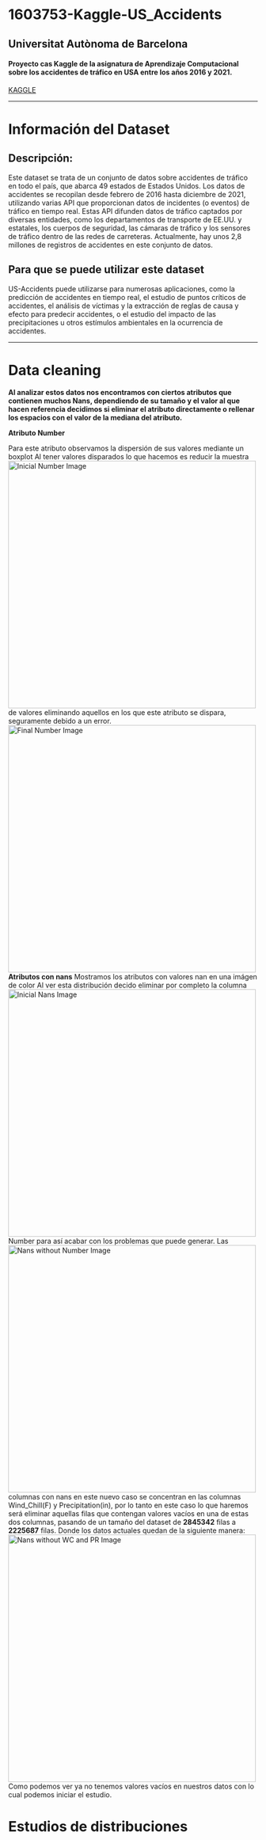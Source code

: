 # 1603753-Kaggle-US_Accidents
## Universitat Autònoma de Barcelona
#### Proyecto cas Kaggle de la asignatura de Aprendizaje Computacional sobre los accidentes de tráfico en USA entre los años 2016 y 2021.  
[KAGGLE](https://www.kaggle.com/datasets/sobhanmoosavi/us-accidents?resource=download)

---

# Información del Dataset
## Descripción:
Este dataset se trata de un conjunto de datos sobre accidentes de tráfico en todo el país, que abarca 49 estados de Estados Unidos. Los datos de accidentes se recopilan desde febrero de 2016 hasta diciembre de 2021, utilizando varias API que proporcionan datos de incidentes (o eventos) de tráfico en tiempo real. Estas API difunden datos de tráfico captados por diversas entidades, como los departamentos de transporte de EE.UU. y estatales, los cuerpos de seguridad, las cámaras de tráfico y los sensores de tráfico dentro de las redes de carreteras. Actualmente, hay unos 2,8 millones de registros de accidentes en este conjunto de datos.

## Para que se puede utilizar este dataset
US-Accidents puede utilizarse para numerosas aplicaciones, como la predicción de accidentes en tiempo real, el estudio de puntos críticos de accidentes, el análisis de víctimas y la extracción de reglas de causa y efecto para predecir accidentes, o el estudio del impacto de las precipitaciones u otros estímulos ambientales en la ocurrencia de accidentes.

---

# Data cleaning
**Al analizar estos datos nos encontramos con ciertos atributos que contienen muchos Nans, dependiendo de su tamaño y el valor al que hacen referencia decidimos si eliminar el atributo directamente o rellenar los espacios con el valor de la mediana del atributo.**

**Atributo Number**

Para este atributo observamos la dispersión de sus valores mediante un boxplot
<img src="Image1/image.png" align="left" width="500" alt="Inicial Number Image"/> 
Al tener valores disparados lo que hacemos es reducir la muestra de valores eliminando aquellos en los que este atributo se dispara, seguramente debido a un error.
<img src="Image2/image.png" align="left" width="500" alt="Final Number Image"/> 

**Atributos con nans**
Mostramos los atributos con valores nan en una imágen de color
<img src="Image3/image.png" align="left" width="500" alt="Inicial Nans Image"/> 
Al ver esta distribución decido eliminar por completo la columna Number para así acabar con los problemas que puede generar.
<img src="Image4/image.png" align="left" width="500" alt="Nans without Number Image"/> 
Las columnas con nans en este nuevo caso se concentran en las columnas Wind_Chill(F) y Precipitation(in), por lo tanto en este caso lo que haremos será eliminar aquellas filas que contengan valores vacíos en una de estas dos columnas, pasando de un tamaño del dataset de **2845342** filas a **2225687** filas. Donde los datos actuales quedan de la siguiente manera:
<img src="Image5/image.png" align="left" width="500" alt="Nans without WC and PR Image"/> Como podemos ver ya no tenemos valores vacíos en nuestros datos con lo cual podemos iniciar el estudio.

# Estudios de distribuciones

